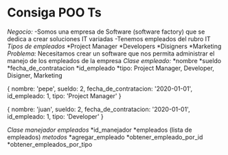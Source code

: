 # Consiga POO Ts
*Negocio:*
-Somos una empresa de Software (software factory) que se dedica a crear soluciones IT variadas
-Tenemos empleados del rubro IT
    *Tipos de empleados*
        *Project Manager
        *Developers
        *Disigners
        *Marketing
*Problema:*
Necesitamos crear un software que nos permita administrar el manejo de los empleados de la empresa
*Clase empleado:*
    *nombre
    *sueldo
    *fecha_de_contratacion
    *id_empleado
    *tipo: Project Manager, Developer, Disigner, Marketing 

{
    nombre: 'pepe',
    sueldo: 2,
    fecha_de_contratacion: '2020-01-01',
    id_empleado: 1,
    tipo: 'Project Manager'
}

{
    nombre: 'juan',
    sueldo: 2,
    fecha_de_contratacion: '2020-01-01',
    id_empleado: 1,
    tipo: 'Developer'
}


*Clase manejador empleados*
    *id_manejador
    *empleados (lista de empleados)
*metodos*
    *agregar_empleado
    *obtener_empleado_por_id
    *obtener_empleados_por_tipo
